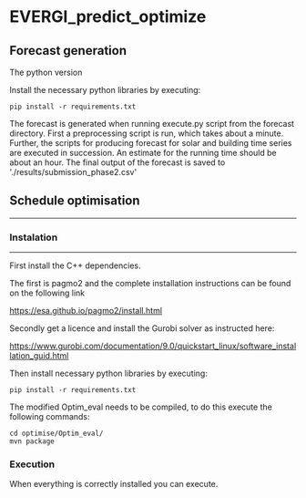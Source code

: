 # EVERGI_predict_optimize

## Forecast generation
The python version

Install the necessary python libraries by executing:
```shell
pip install -r requirements.txt
```

The forecast is generated when running execute.py script from the forecast directory.
First a preprocessing script is run, which takes about a minute.
Further, the scripts for producing forecast for solar and building time series are executed in succession.
An estimate for the running time should be about an hour.
The final output of the forecast is saved to './results/submission_phase2.csv'

## Schedule optimisation
-------------------------

### Instalation
---------------

First install the C++ dependencies.

The first is pagmo2 and the complete installation instructions can be found on the following link

https://esa.github.io/pagmo2/install.html

Secondly get a licence and install the Gurobi solver as instructed here:

https://www.gurobi.com/documentation/9.0/quickstart_linux/software_installation_guid.html

Then install necessary python libraries by executing:
```shell
pip install -r requirements.txt
```

The modified Optim_eval needs to be compiled, to do this execute the following commands:

```shell
cd optimise/Optim_eval/
mvn package
```

### Execution

When everything is correctly installed you can execute.
